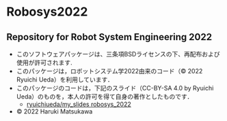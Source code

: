 # Robosys2022
## Repository for Robot System Engineering 2022

* このソフトウェアパッケージは、三条項BSDライセンスの下、再配布および使用が許可されます.
* このパッケージは，ロボットシステム学2022由来のコード（© 2022 Ryuichi Ueda）を利用しています．
* このパッケージのコードは，下記のスライド（CC-BY-SA 4.0 by Ryuichi Ueda）のものを，本人の許可を得て自身の著作としたものです．
    * [ryuichiueda/my_slides robosys_2022][def]
* © 2022 Haruki Matsukawa

[def]: https://github.com/ryuichiueda/my_slides/tree/master/robosys_2022